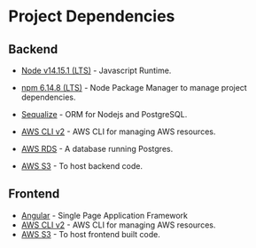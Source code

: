 # Project Dependencies

## Backend

- [Node v14.15.1 (LTS)](https://nodejs.org/en/blog/release/v14.15.1/) - Javascript Runtime.

- [npm 6.14.8 (LTS)](https://www.npmjs.com/package/npm/v/6.14.8) - Node Package Manager to manage project dependencies.

- [Sequalize](https://sequelize.org/) - ORM for Nodejs and PostgreSQL.

- [AWS CLI v2](https://docs.aws.amazon.com/cli/latest/userguide/getting-started-install.html) - AWS CLI for managing AWS resources.

- [AWS RDS](https://aws.amazon.com/rds/) - A database running Postgres.

- [AWS S3](https://aws.amazon.com/s3/) - To host backend code.

## Frontend

- [Angular](https://angular.io/) - Single Page Application Framework
- [AWS CLI v2](https://docs.aws.amazon.com/cli/latest/userguide/getting-started-install.html) - AWS CLI for managing AWS resources.
- [AWS S3](https://aws.amazon.com/s3/) - To host frontend built code.
